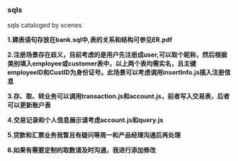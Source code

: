 ### sqls
sqls cataloged by scenes

**1.建表语句存放在bank.sql中,表的关系和结构可参见ER.pdf**

**2.注册场景存在歧义，目前考虑的是用户先注册成user,可以取个昵称，然后根据类别填入employee或customer表中，以上两个表均需实名，且主键employeeID和CustID为身份证号。此场景可以考虑调用insertInfo.js插入注册信息**

**3.存、取、转业务可以调用transaction.js和account.js，前者写入交易表，后者可以更新账户表**

**4.交易记录和个人信息展示请考虑account.js和query.js**

**5.贷款和汇票业务我暂且有疑问等周一和产品经理沟通后再处理**

**6.如果有需要定制的取数请及时沟通，我进行添加修改**

